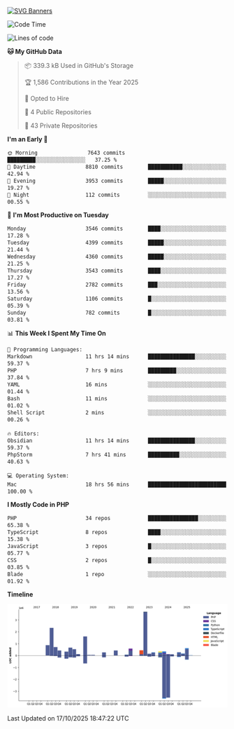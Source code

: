 [![SVG Banners](https://svg-banners.vercel.app/api?type=glitch&text1=Gere_Lajos%F0%9F%92%BB&width=800&height=400)](https://github.com/Akshay090/svg-banners)

<!--START_SECTION:waka-->
![Code Time](http://img.shields.io/badge/Code%20Time-2%2C934%20hrs%2041%20mins-blue)

![Lines of code](https://img.shields.io/badge/From%20Hello%20World%20I%27ve%20Written-15.5%20million%20lines%20of%20code-blue)

**🐱 My GitHub Data** 

> 📦 339.3 kB Used in GitHub's Storage 
 > 
> 🏆 1,586 Contributions in the Year 2025
 > 
> 💼 Opted to Hire
 > 
> 📜 4 Public Repositories 
 > 
> 🔑 43 Private Repositories 
 > 
**I'm an Early 🐤** 

```text
🌞 Morning                7643 commits        █████████░░░░░░░░░░░░░░░░   37.25 % 
🌆 Daytime                8810 commits        ███████████░░░░░░░░░░░░░░   42.94 % 
🌃 Evening                3953 commits        █████░░░░░░░░░░░░░░░░░░░░   19.27 % 
🌙 Night                  112 commits         ░░░░░░░░░░░░░░░░░░░░░░░░░   00.55 % 
```
📅 **I'm Most Productive on Tuesday** 

```text
Monday                   3546 commits        ████░░░░░░░░░░░░░░░░░░░░░   17.28 % 
Tuesday                  4399 commits        █████░░░░░░░░░░░░░░░░░░░░   21.44 % 
Wednesday                4360 commits        █████░░░░░░░░░░░░░░░░░░░░   21.25 % 
Thursday                 3543 commits        ████░░░░░░░░░░░░░░░░░░░░░   17.27 % 
Friday                   2782 commits        ███░░░░░░░░░░░░░░░░░░░░░░   13.56 % 
Saturday                 1106 commits        █░░░░░░░░░░░░░░░░░░░░░░░░   05.39 % 
Sunday                   782 commits         █░░░░░░░░░░░░░░░░░░░░░░░░   03.81 % 
```


📊 **This Week I Spent My Time On** 

```text
💬 Programming Languages: 
Markdown                 11 hrs 14 mins      ███████████████░░░░░░░░░░   59.37 % 
PHP                      7 hrs 9 mins        █████████░░░░░░░░░░░░░░░░   37.84 % 
YAML                     16 mins             ░░░░░░░░░░░░░░░░░░░░░░░░░   01.44 % 
Bash                     11 mins             ░░░░░░░░░░░░░░░░░░░░░░░░░   01.02 % 
Shell Script             2 mins              ░░░░░░░░░░░░░░░░░░░░░░░░░   00.26 % 

🔥 Editors: 
Obsidian                 11 hrs 14 mins      ███████████████░░░░░░░░░░   59.37 % 
PhpStorm                 7 hrs 41 mins       ██████████░░░░░░░░░░░░░░░   40.63 % 

💻 Operating System: 
Mac                      18 hrs 56 mins      █████████████████████████   100.00 % 
```

**I Mostly Code in PHP** 

```text
PHP                      34 repos            ████████████████░░░░░░░░░   65.38 % 
TypeScript               8 repos             ████░░░░░░░░░░░░░░░░░░░░░   15.38 % 
JavaScript               3 repos             █░░░░░░░░░░░░░░░░░░░░░░░░   05.77 % 
CSS                      2 repos             █░░░░░░░░░░░░░░░░░░░░░░░░   03.85 % 
Blade                    1 repo              ░░░░░░░░░░░░░░░░░░░░░░░░░   01.92 % 
```



**Timeline**

![Lines of Code chart](https://raw.githubusercontent.com/gere-lajos/gere-lajos/main/assets/bar_graph.png)


 Last Updated on 17/10/2025 18:47:22 UTC
<!--END_SECTION:waka-->
